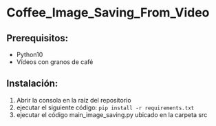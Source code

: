 # Coffee_Image_Saving_From_Video

## Prerequisitos:
* Python10
* Vídeos con granos de café

## Instalación:

1. Abrir la consola en la raíz del repositorio
2. ejecutar el siguiente código:
`pip install -r requirements.txt`
3. ejecutar el código main_image_saving.py ubicado en la carpeta src
